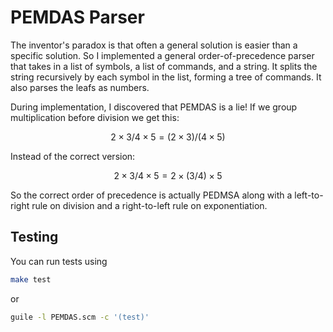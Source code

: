 # PEMDAS Parser

The inventor's paradox is that often a general solution is easier than a specific solution. So I implemented a general order-of-precedence parser that takes in a list of symbols, a list of commands, and a string. It splits the string recursively by each symbol in the list, forming a tree of commands. It also parses the leafs as numbers.

During implementation, I discovered that PEMDAS is a lie! If we group multiplication before division we get this:

$$ 2 × 3 / 4 × 5 = (2 × 3) / (4 × 5) $$

Instead of the correct version:

$$ 2 × 3 / 4 × 5 = 2 × ( 3 / 4) × 5 $$

So the correct order of precedence is actually PEDMSA along with a left-to-right rule on division and a right-to-left rule on exponentiation.

## Testing

You can run tests using

```bash
make test
```

or

```bash
guile -l PEMDAS.scm -c '(test)'
```
